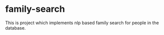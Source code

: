# family-search
This is project which implements nlp based family search for people in the database.
